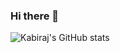 ### Hi there 👋


![Kabiraj's GitHub stats](https://github-readme-stats.vercel.app/api?username=krp9848&show_icons=true&theme=dark)



